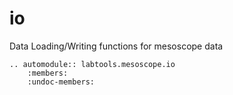 # io

Data Loading/Writing functions for mesoscope data

```{eval-rst} 
.. automodule:: labtools.mesoscope.io
    :members:
    :undoc-members:
```
